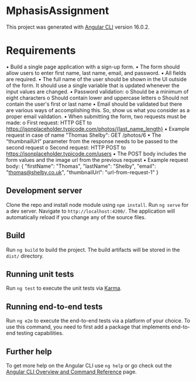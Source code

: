 # MphasisAssignment

This project was generated with [Angular CLI](https://github.com/angular/angular-cli) version 16.0.2.

# Requirements
• Build a single page application with a sign-up form.
• The form should allow users to enter first name, last name, email, and password.
• All fields are required.
• The full name of the user should be shown in the UI outside of the form. It should use a single variable that is 
updated whenever the input values are changed.
• Password validation:
o Should be a minimum of eight characters
o Should contain lower and uppercase letters
o Should not contain the user's first or last name
• Email should be validated but there are various ways of accomplishing this. So, show us what you consider as 
a proper email validation.
• When submitting the form, two requests must be made:
o First request: HTTP GET to https://jsonplaceholder.typicode.com/photos/{last_name_length}
▪ Example request in case of name "Thomas Shelby": GET /photos/6
▪ The “thumbnailUrl” parameter from the response needs to be passed to the second request
o Second request: HTTP POST to https://jsonplaceholder.typicode.com/users
▪ The POST body includes the form values and the image url from the previous request
▪ Example request body:
 { 
 "firstName": "Thomas", 
 "lastName": "Shelby", 
 "email": "thomas@shelby.co.uk",
 "thumbnailUrl": "url-from-request-1"
 }

## Development server
Clone the repo and install node module using `npm install`.
Run `ng serve` for a dev server. Navigate to `http://localhost:4200/`. The application will automatically reload if you change any of the source files.

## Build

Run `ng build` to build the project. The build artifacts will be stored in the `dist/` directory.

## Running unit tests

Run `ng test` to execute the unit tests via [Karma](https://karma-runner.github.io).

## Running end-to-end tests

Run `ng e2e` to execute the end-to-end tests via a platform of your choice. To use this command, you need to first add a package that implements end-to-end testing capabilities.

## Further help

To get more help on the Angular CLI use `ng help` or go check out the [Angular CLI Overview and Command Reference](https://angular.io/cli) page.
